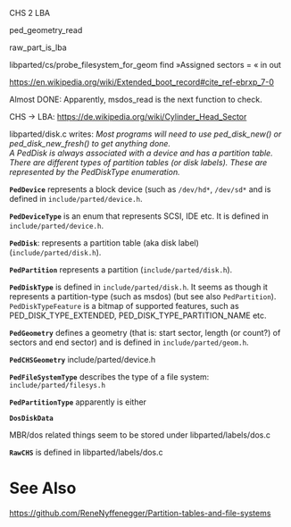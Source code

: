 
CHS 2 LBA

  ped_geometry_read

  raw_part_is_lba

  libparted/cs/probe_filesystem_for_geom
  find »Assigned sectors = « in out  

https://en.wikipedia.org/wiki/Extended_boot_record#cite_ref-ebrxp_7-0


Almost DONE: Apparently, msdos_read is the next function to check.

CHS -> LBA: https://de.wikipedia.org/wiki/Cylinder_Head_Sector

libparted/disk.c writes:
 <i>Most programs will need to use ped_disk_new() or ped_disk_new_fresh() to get
 anything done.<br>
 A PedDisk is always associated with a device and has a
 partition table.  There are different types of partition tables (or disk
 labels).  These are represented by the PedDiskType enumeration.</i>

**`PedDevice`** represents a block device (such as `/dev/hd*`, `/dev/sd*` and is defined in `include/parted/device.h`.

**`PedDeviceType`** is an enum that represents SCSI, IDE etc. It is defined in `include/parted/device.h`.

**`PedDisk`**: represents a partition table (aka disk label) (`include/parted/disk.h`).

**`PedPartition`** represents a partition (`include/parted/disk.h`).

**`PedDiskType`** is defined in `include/parted/disk.h`. It seems as though it represents a partition-type (such as msdos) (but see also `PedPartition`).
`PedDiskTypeFeature` is a bitmap of supported features, such as PED_DISK_TYPE_EXTENDED, PED_DISK_TYPE_PARTITION_NAME etc.

**`PedGeometry`** defines a geometry (that is: start sector, length (or count?) of sectors and end sector) and is defined in `include/parted/geom.h`.

**`PedCHSGeometry`** include/parted/device.h

**`PedFileSystemType`** describes the type of a file system: `include/parted/filesys.h`

**`PedPartitionType`** apparently is either 

**`DosDiskData`**

MBR/dos related things seem to be stored under libparted/labels/dos.c

**`RawCHS`** is defined in libparted/labels/dos.c 

# See Also

  https://github.com/ReneNyffenegger/Partition-tables-and-file-systems

